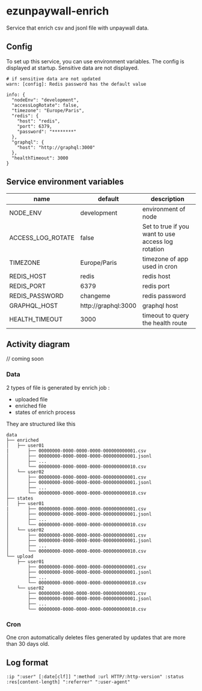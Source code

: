 # ezunpaywall-enrich

Service that enrich csv and jsonl file with unpaywall data.

## Config

To set up this service, you can use environment variables. The config is displayed at startup. Sensitive data are not displayed.

```
# if sensitive data are not updated
warn: [config]: Redis password has the default value

info: {
  "nodeEnv": "development",
  "accessLogRotate": false,
  "timezone": "Europe/Paris",
  "redis": {
    "host": "redis",
    "port": 6379,
    "password": "********"
  },
  "graphql": {
    "host": "http://graphql:3000"
  },
  "healthTimeout": 3000
}
```

## Service environment variables

| name | default | description |
| --- | --- | --- |
| NODE_ENV | development | environment of node |
| ACCESS_LOG_ROTATE | false | Set to true if you want to use access log rotation |
| TIMEZONE | Europe/Paris | timezone of app used in cron |
| REDIS_HOST | redis | redis host |
| REDIS_PORT | 6379 | redis port |
| REDIS_PASSWORD | changeme | redis password |
| GRAPHQL_HOST | http://graphql:3000 | graphql host |
| HEALTH_TIMEOUT | 3000 | timeout to query the health route |

## Activity diagram

// coming soon

### Data

2 types of file is generated by enrich job :
- uploaded file
- enriched file
- states of enrich process

They are structured like this
```
data
├── enriched
│   ├── user01
|       ├── 00000000-0000-0000-0000-000000000001.csv
│       ├── 00000000-0000-0000-0000-000000000001.jsonl
│       ├── ...
│       └── 00000000-0000-0000-0000-000000000010.csv
│   └── user02
│       ├── 00000000-0000-0000-0000-000000000001.csv
│       ├── 00000000-0000-0000-0000-000000000001.jsonl
│       ├── ...
│       └── 00000000-0000-0000-0000-000000000010.csv
├── states
│   ├── user01
|       ├── 00000000-0000-0000-0000-000000000001.csv
│       ├── 00000000-0000-0000-0000-000000000001.jsonl
│       ├── ...
│       └── 00000000-0000-0000-0000-000000000010.csv
│   └── user02
│       ├── 00000000-0000-0000-0000-000000000001.csv
│       ├── 00000000-0000-0000-0000-000000000001.jsonl
│       ├── ...
│       └── 00000000-0000-0000-0000-000000000010.csv
└── upload
    ├── user01
        ├── 00000000-0000-0000-0000-000000000001.csv
        ├── 00000000-0000-0000-0000-000000000001.jsonl
        ├── ...
        └── 00000000-0000-0000-0000-000000000010.csv
    └── user02
        ├── 00000000-0000-0000-0000-000000000001.csv
        ├── 00000000-0000-0000-0000-000000000001.jsonl
        ├── ...
        └── 00000000-0000-0000-0000-000000000010.csv
```

### Cron

One cron automatically deletes files generated by updates that are more than 30 days old. 

## Log format

```
:ip ":user" [:date[clf]] ":method :url HTTP/:http-version" :status :res[content-length] ":referrer" ":user-agent"
```